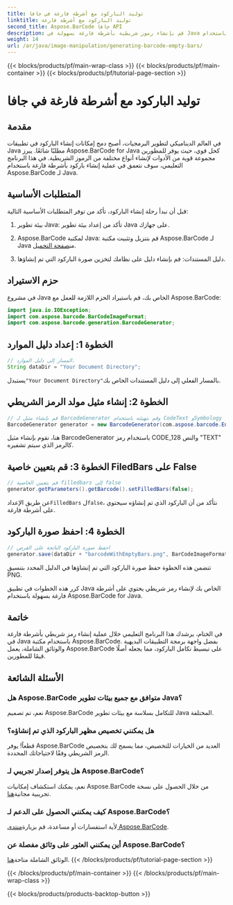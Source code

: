 ```yaml
---
title: توليد الباركود مع أشرطة فارغة في جافا
linktitle: توليد الباركود مع أشرطة فارغة
second_title: Aspose.BarCode جافا API
description: قم بإنشاء رموز شريطية بأشرطة فارغة بسهولة في Java باستخدام Aspose.BarCode. تخصيص المظهر والتكامل بسلاسة. استكشاف البرنامج التعليمي الآن!
weight: 14
url: /ar/java/image-manipulation/generating-barcode-empty-bars/
---
```


{{< blocks/products/pf/main-wrap-class >}}
{{< blocks/products/pf/main-container >}}
{{< blocks/products/pf/tutorial-page-section >}}

# توليد الباركود مع أشرطة فارغة في جافا


## مقدمة

في العالم الديناميكي لتطوير البرمجيات، أصبح دمج إمكانات إنشاء الباركود في تطبيقات Java مطلبًا شائعًا. يبرز Aspose.BarCode for Java كحل قوي، حيث يوفر للمطورين مجموعة قوية من الأدوات لإنشاء أنواع مختلفة من الرموز الشريطية. في هذا البرنامج التعليمي، سوف نتعمق في عملية إنشاء باركود بأشرطة فارغة باستخدام Aspose.BarCode لـ Java.

## المتطلبات الأساسية

قبل أن نبدأ رحلة إنشاء الباركود، تأكد من توفر المتطلبات الأساسية التالية:

1. بيئة تطوير Java: تأكد من إعداد بيئة تطوير Java على جهازك.

2.  Aspose.BarCode لمكتبة Java: قم بتنزيل وتثبيت مكتبة Aspose.BarCode لـ Java من[صفحة التحميل](https://releases.aspose.com/barcode/java/).

3. دليل المستندات: قم بإنشاء دليل على نظامك لتخزين صورة الباركود التي تم إنشاؤها.

## حزم الاستيراد

في مشروع Java الخاص بك، قم باستيراد الحزم اللازمة للعمل مع Aspose.BarCode:

```java
import java.io.IOException;
import com.aspose.barcode.BarCodeImageFormat;
import com.aspose.barcode.generation.BarcodeGenerator;
```

## الخطوة 1: إعداد دليل الموارد

```java
// المسار إلى دليل الموارد.
String dataDir = "Your Document Directory";
```

 يستبدل`"Your Document Directory"`بالمسار الفعلي إلى دليل المستندات الخاص بك.

## الخطوة 2: إنشاء مثيل مولد الرمز الشريطي

```java
// قم بإنشاء مثيل لـ BarcodeGenerator وقم بتهيئته باستخدام CodeText وSymbology
BarcodeGenerator generator = new BarcodeGenerator(com.aspose.barcode.EncodeTypes.CODE_128, "TEXT");
```

هنا، نقوم بإنشاء مثيل BarcodeGenerator باستخدام رمز CODE_128 والنص "TEXT" كالرمز الذي سيتم تشفيره.

## الخطوة 3: قم بتعيين خاصية FiledBars على False

```java
// قم بتعيين الخاصية filledbars إلى false
generator.getParameters().getBarcode().setFilledBars(false);
```

 عن طريق الإعداد`FilledBars` ل`false`، نتأكد من أن الباركود الذي تم إنشاؤه سيحتوي على أشرطة فارغة.

## الخطوة 4: احفظ صورة الباركود

```java
// احفظ صورة الباركود الناتجة على القرص
generator.save(dataDir + "barcodeWithEmptyBars.png", BarCodeImageFormat.PNG);
```

تتضمن هذه الخطوة حفظ صورة الباركود التي تم إنشاؤها في الدليل المحدد بتنسيق PNG.

كرر هذه الخطوات في تطبيق Java الخاص بك لإنشاء رمز شريطي يحتوي على أشرطة فارغة بسهولة باستخدام Aspose.BarCode for Java.

## خاتمة

في الختام، يرشدك هذا البرنامج التعليمي خلال عملية إنشاء رمز شريطي بأشرطة فارغة في Java باستخدام مكتبة Aspose.BarCode. بفضل واجهة برمجة التطبيقات البديهية والوثائق الشاملة، يعمل Aspose.BarCode على تبسيط تكامل الباركود، مما يجعله أصلًا قيمًا للمطورين.

## الأسئلة الشائعة

### هل Aspose.BarCode متوافق مع جميع بيئات تطوير Java؟
نعم، تم تصميم Aspose.BarCode للتكامل بسلاسة مع بيئات تطوير Java المختلفة.

### هل يمكنني تخصيص مظهر الباركود الذي تم إنشاؤه؟
قطعاً! يوفر Aspose.BarCode العديد من الخيارات للتخصيص، مما يسمح لك بتخصيص الرمز الشريطي وفقًا لاحتياجاتك المحددة.

### هل يتوفر إصدار تجريبي لـ Aspose.BarCode؟
 نعم، يمكنك استكشاف إمكانيات Aspose.BarCode من خلال الحصول على نسخة تجريبية مجانية[هنا](https://releases.aspose.com/).

### كيف يمكنني الحصول على الدعم لـ Aspose.BarCode؟
 لأية استفسارات أو مساعدة، قم بزيارة[منتدى Aspose.BarCode](https://forum.aspose.com/c/barcode/13).

### أين يمكنني العثور على وثائق مفصلة عن Aspose.BarCode؟
 الوثائق الشاملة متاحة[هنا](https://reference.aspose.com/barcode/java/).
{{< /blocks/products/pf/tutorial-page-section >}}

{{< /blocks/products/pf/main-container >}}
{{< /blocks/products/pf/main-wrap-class >}}

{{< blocks/products/products-backtop-button >}}
